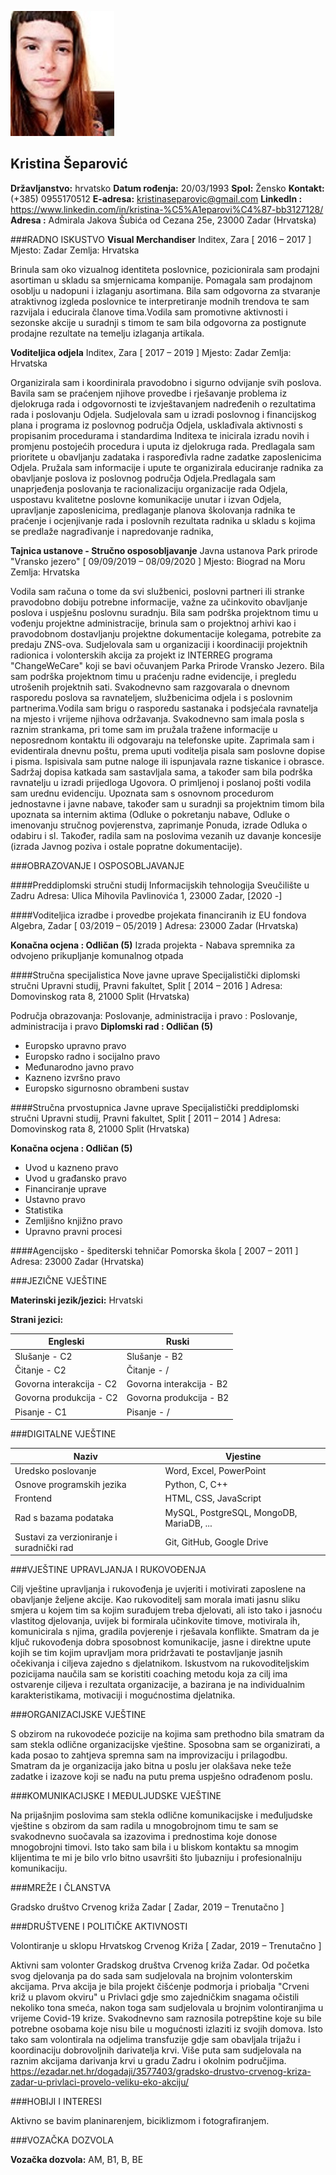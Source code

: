 ![Opis slike](Slika.img/me.jpeg)


## Kristina Šeparović

**Državljanstvo:** hrvatsko
**Datum rođenja:** 20/03/1993
**Spol:** Žensko
**Kontakt:**(+385) 0955170512
**E-adresa:** kristinaseparovic@gmail.com
**LinkedIn :** https://www.linkedin.com/in/kristina-%C5%A1eparovi%C4%87-bb3127128/
**Adresa :** Admirala Jakova Šubića od Cezana 25e, 23000 Zadar (Hrvatska) 


###RADNO ISKUSTVO
**Visual Merchandiser**
Inditex, Zara [ 2016 – 2017 ]
Mjesto: Zadar
Zemlja: Hrvatska

Brinula sam oko vizualnog identiteta poslovnice, pozicionirala sam prodajni asortiman u skladu sa smjernicama kompanije. Pomagala sam prodajnom osoblju u nadopuni i izlaganju asortimana. Bila sam odgovorna za stvaranje atraktivnog izgleda poslovnice te interpretiranje modnih trendova te sam razvijala i educirala članove tima.Vodila sam promotivne aktivnosti i sezonske akcije u suradnji s timom te sam bila odgovorna za postignute prodajne rezultate na temelju izlaganja artikala.


**Voditeljica odjela**
Inditex, Zara [ 2017 – 2019 ]
Mjesto: Zadar
Zemlja: Hrvatska

Organizirala sam i koordinirala pravodobno i sigurno odvijanje svih poslova. Bavila sam se praćenjem njihove provedbe i rješavanje problema iz djelokruga rada i odgovornosti te izvještavanjem nadređenih o rezultatima rada i poslovanju Odjela. Sudjelovala sam u izradi poslovnog i financijskog plana i programa iz poslovnog područja Odjela, usklađivala aktivnosti s propisanim procedurama i standardima Inditexa te inicirala izradu novih i promjenu postojećih procedura i uputa iz djelokruga rada. Predlagala sam prioritete u obavljanju zadataka i raspoređivla radne zadatke zaposlenicima Odjela. Pružala sam informacije i upute te organizirala educiranje
radnika za obavljanje poslova iz poslovnog područja Odjela.Predlagala sam unaprjeđenja poslovanja te racionalizaciju organizacije rada Odjela, uspostavu kvalitetne poslovne komunikacije unutar i izvan Odjela, upravljanje zaposlenicima, predlaganje planova školovanja radnika te praćenje i ocjenjivanje rada i poslovnih rezultata radnika u skladu s kojima se predlaže nagrađivanje i napredovanje radnika,


**Tajnica ustanove - Stručno osposobljavanje**
Javna ustanova Park prirode "Vransko jezero" [ 09/09/2019 – 08/09/2020 ]
Mjesto: Biograd na Moru
Zemlja: Hrvatska

Vodila sam računa o tome da svi službenici, poslovni partneri ili stranke pravodobno dobiju potrebne informacije, važne za učinkovito obavljanje poslova i uspješnu poslovnu suradnju. Bila sam podrška projektnom timu u vođenju projektne administracije, brinula sam o projektnoj arhivi kao i pravodobnom dostavljanju projektne dokumentacije kolegama, potrebite za predaju ZNS-ova. Sudjelovala sam u organizaciji i koordinaciji projektnih radionica i volonterskih akcija za projekt iz INTERREG programa "ChangeWeCare" koji se bavi očuvanjem Parka Prirode Vransko Jezero. Bila sam podrška projektnom timu u praćenju radne evidencije, i pregledu utrošenih projektnih sati. Svakodnevno sam razgovarala o dnevnom rasporedu poslova sa ravnateljem, službenicima odjela i s poslovnim partnerima.Vodila sam brigu o rasporedu sastanaka i podsjećala ravnatelja na mjesto i vrijeme njihova održavanja. Svakodnevno sam imala posla s raznim strankama, pri tome sam im pružala tražene informacije u neposrednom kontaktu ili odgovaraju na telefonske upite. Zaprimala sam i evidentirala dnevnu poštu, prema uputi voditelja pisala sam poslovne dopise i pisma. Ispisivala sam putne naloge ili ispunjavala razne tiskanice i obrasce. Sadržaj dopisa katkada sam sastavljala sama, a također sam bila podrška ravnatelju u izradi prijedloga Ugovora. O primljenoj i poslanoj pošti vodila sam urednu evidenciju. Upoznata sam s osnovnom procedurom jednostavne i javne nabave, također sam u suradnji sa projektnim timom bila upoznata sa internim aktima (Odluke o pokretanju nabave, Odluke o imenovanju stručnog povjerenstva, zaprimanje Ponuda, izrade
Odluka o odabiru i sl. Također, radila sam na poslovima vezanih uz davanje koncesije (izrada Javnog poziva i ostale popratne dokumentacije).


###OBRAZOVANJE I OSPOSOBLJAVANJE

####Preddiplomski stručni studij Informacijskih tehnologija
Sveučilište u Zadru
Adresa: Ulica Mihovila Pavlinovića 1, 23000 Zadar,
[2020 -]


####Voditeljica izradbe i provedbe projekata financiranih iz EU fondova
Algebra, Zadar [ 03/2019 – 05/2019 ]
Adresa: 23000 Zadar (Hrvatska)

**Konačna ocjena : Odličan (5)**
Izrada projekta - Nabava spremnika za odvojeno prikupljanje komunalnog otpada


####Stručna specijalistica Nove javne uprave
Specijalistički diplomski stručni Upravni studij, Pravni fakultet, Split [ 2014 – 2016 ]
Adresa: Domovinskog rata 8, 21000 Split (Hrvatska)

Područja obrazovanja: Poslovanje, administracija i pravo : Poslovanje, administracija i pravo
**Diplomski rad : Odličan (5)**

- Europsko upravno pravo
- Europsko radno i socijalno pravo
- Međunarodno javno pravo
- Kazneno izvršno pravo
- Europsko sigurnosno obrambeni sustav


####Stručna prvostupnica Javne uprave
Specijalistički preddiplomski stručni Upravni studij, Pravni fakultet, Split [ 2011 – 2014 ]
Adresa: Domovinskog rata 8, 21000 Split (Hrvatska)

**Konačna ocjena : Odličan (5)**

- Uvod u kazneno pravo
- Uvod u građansko pravo
- Financiranje uprave
- Ustavno pravo
- Statistika
- Zemljišno knjižno pravo
- Upravno pravni procesi


####Agencijsko - špediterski tehničar
Pomorska škola [ 2007 – 2011 ]
Adresa: 23000 Zadar (Hrvatska)


###JEZIČNE VJEŠTINE

**Materinski jezik/jezici:**
Hrvatski

**Strani jezici:** 

<!-- Tables -->
| Engleski     | Ruski    |      
| -------- | -------------- |
|Slušanje - C2 | Slušanje - B2 |
|Čitanje - C2|Čitanje - /|
|Govorna interakcija - C2| Govorna interakcija - B2|
|Govorna produkcija - C2| Govorna produkcija - B2|
|Pisanje - C1|Pisanje - /|


###DIGITALNE VJEŠTINE
<!-- Tables -->
| Naziv    | Vjestine          
| -------- | -------------- |
| Uredsko poslovanje  | Word, Excel, PowerPoint |
| Osnove programskih jezika  | Python, C, C++  |
| Frontend | HTML, CSS, JavaScript |
|Rad s bazama podataka| MySQL, PostgreSQL, MongoDB, MariaDB, ...|
|Sustavi za verzioniranje i suradnički rad|Git, GitHub, Google Drive|


###VJEŠTINE UPRAVLJANJA I RUKOVOĐENJA

Cilj vještine upravljanja i rukovođenja je uvjeriti i motivirati zaposlene na obavljanje željene akcije. Kao rukovoditelj
sam morala imati jasnu sliku smjera u kojem tim sa kojim surađujem treba djelovati, ali isto tako i jasnoću vlastitog
djelovanja, uvijek bi formirala učinkovite timove, motivirala ih, komunicirala s njima, gradila povjerenje i rješavala
konflikte. Smatram da je ključ rukovođenja dobra sposobnost komunikacije, jasne i direktne upute kojih se tim
kojim upravljam mora pridržavati te postavljanje jasnih očekivanja i ciljeva zajedno s djelatnikom. Iskustvom na
rukovoditeljskim pozicijama naučila sam se koristiti coaching metodu koja za cilj ima ostvarenje ciljeva i rezultata
organizacije, a bazirana je na individualnim karakteristikama, motivaciji i mogućnostima djelatnika.


###ORGANIZACIJSKE VJEŠTINE

S obzirom na rukovodeće pozicije na kojima sam prethodno bila smatram da sam stekla odlične organizacijske
vještine. Sposobna sam se organizirati, a kada posao to zahtjeva spremna sam na improvizaciju i prilagodbu.
Smatram da je organizacija jako bitna u poslu jer olakšava neke teže zadatke i izazove koji se nađu na putu
prema uspješno odrađenom poslu.


###KOMUNIKACIJSKE I MEĐULJUDSKE VJEŠTINE

Na prijašnjim poslovima sam stekla odlične komunikacijske i međuljudske vještine s obzirom da sam radila u
mnogobrojnom timu te sam se svakodnevno suočavala sa izazovima i prednostima koje donose mnogobrojni
timovi. Isto tako sam bila i u bliskom kontaktu sa mnogim klijentima te mi je bilo vrlo bitno usavršiti što ljubazniju i
profesionalniju komunikaciju.


###MREŽE I ČLANSTVA

Gradsko društvo Crvenog križa Zadar
[ Zadar, 2019 – Trenutačno ]


###DRUŠTVENE I POLITIČKE AKTIVNOSTI

Volontiranje u sklopu Hrvatskog Crvenog Križa
[ Zadar, 2019 – Trenutačno ]

Aktivni sam volonter Gradskog društva Crvenog križa Zadar. Od početka svog djelovanja pa do sada sam sudjelovala na brojnim volonterskim akcijama. Prva akcija je bila projekt čišćenje podmorja i priobalja "Crveni križ u plavom okviru" u Privlaci gdje smo zajedničkim snagama očistili nekoliko tona smeća, nakon toga sam sudjelovala u brojnim volontiranjima u vrijeme Covid-19 krize. Svakodnevno sam raznosila potrepštine koje su bile potrebne osobama koje nisu bile u mogućnosti izlaziti iz svojih domova. Isto tako sam volontirala na odjelima transfuzije gdje sam obavljala trijažu i koordinaciju dobrovoljnih darivatelja krvi.
Više puta sam sudjelovala na raznim akcijama darivanja krvi u gradu Zadru i okolnim područjima.
https://ezadar.net.hr/dogadaji/3577403/gradsko-drustvo-crvenog-kriza-zadar-u-privlaci-provelo-veliku-eko-akciju/


###HOBIJI I INTERESI

Aktivno se bavim planinarenjem, biciklizmom i fotografiranjem.


###VOZAČKA DOZVOLA


**Vozačka dozvola:** AM, B1, B, BE
